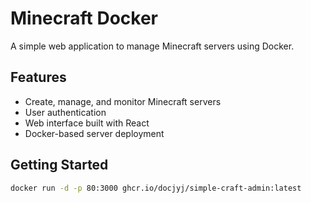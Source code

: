 # Minecraft Docker

A simple web application to manage Minecraft servers using Docker.

## Features
- Create, manage, and monitor Minecraft servers
- User authentication
- Web interface built with React
- Docker-based server deployment

## Getting Started

```bash
docker run -d -p 80:3000 ghcr.io/docjyj/simple-craft-admin:latest
```

